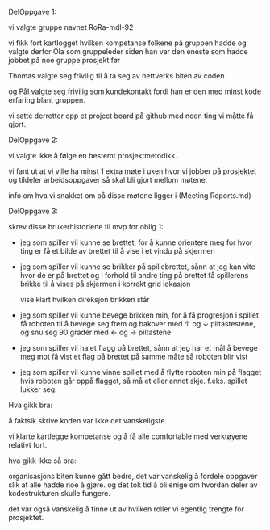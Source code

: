 DelOppgave 1:

  vi valgte gruppe navnet RoRa-mdl-92
  
  vi fikk fort kartlogget hvilken kompetanse folkene på gruppen hadde og valgte derfor Ola som gruppeleder siden han var den eneste som hadde jobbet på
  noe gruppe prosjekt før
  
  Thomas valgte seg frivilig til å ta seg av nettverks biten av coden.
  
  og Pål valgte seg frivilig som kundekontakt fordi han er den med minst kode erfaring blant gruppen.
  
  vi satte derretter opp et project board på github med noen ting vi måtte få gjort.
  

DelOppgave 2:

  vi valgte ikke å følge en bestemt prosjektmetodikk.
  
  vi fant ut at vi ville ha minst 1 extra møte i uken hvor vi jobber på prosjektet og tildeler arbeidsoppgaver så skal bli gjort mellom møtene.
  
  info om hva vi snakket om på disse møtene ligger i (Meeting Reports.md)
  

DelOppgave 3:

  skrev disse brukerhistoriene til mvp for oblig 1:
  
   - jeg som spiller vil kunne se brettet, for å kunne orientere meg for hvor ting er
        få et bilde av brettet til å vise i et vindu på skjermen
   - jeg som spiller vil kunne se brikker på spillebrettet, sånn at jeg kan vite hvor de er på brettet og i forhold til andre ting på brettet
        få spillerens brikke til å vises på skjermen i korrekt grid lokasjon
        
        vise klart hvilken direksjon brikken står
   - jeg som spiller vil kunne bevege brikken min, for å få progresjon i spillet
        få roboten til å bevege seg frem og bakover med ↑ og ↓ piltastestene, og snu seg 90 grader med  ← og  → piltastene
   - jeg som spiller vil ha et flagg på brettet, sånn at jeg har et mål å bevege meg mot
        få vist et flag på brettet på samme måte så roboten blir vist
   - jeg som spiller vil kunne vinne spillet med å flytte roboten min på flagget
        hvis roboten går oppå flagget, så må et eller annet skje. f.eks. spillet lukker seg.




Hva gikk bra:

  å faktsik skrive koden var ikke det vanskeligste. 
  
  vi klarte kartlegge kompetanse og å få alle comfortable med verktøyene relativt fort.


hva gikk ikke så bra:

  organisasjons biten kunne gått bedre, det var vanskelig å fordele oppgaver slik at alle hadde noe å gjøre. og det tok tid å bli enige om 
  hvordan deler av kodestrukturen skulle fungere.
  
  det var også vanskelig å finne ut av hvilken roller vi egentlig trengte for prosjektet.
  









